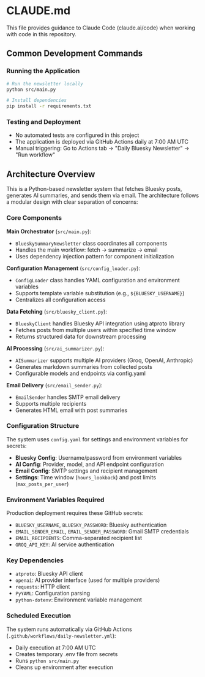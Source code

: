 # CLAUDE.md

This file provides guidance to Claude Code (claude.ai/code) when working with code in this repository.

## Common Development Commands

### Running the Application
```bash
# Run the newsletter locally
python src/main.py

# Install dependencies
pip install -r requirements.txt
```

### Testing and Deployment
- No automated tests are configured in this project
- The application is deployed via GitHub Actions daily at 7:00 AM UTC
- Manual triggering: Go to Actions tab → "Daily Bluesky Newsletter" → "Run workflow"

## Architecture Overview

This is a Python-based newsletter system that fetches Bluesky posts, generates AI summaries, and sends them via email. The architecture follows a modular design with clear separation of concerns:

### Core Components

**Main Orchestrator** (`src/main.py`):
- `BlueskySummaryNewsletter` class coordinates all components
- Handles the main workflow: fetch → summarize → email
- Uses dependency injection pattern for component initialization

**Configuration Management** (`src/config_loader.py`):
- `ConfigLoader` class handles YAML configuration and environment variables
- Supports template variable substitution (e.g., `${BLUESKY_USERNAME}`)
- Centralizes all configuration access

**Data Fetching** (`src/bluesky_client.py`):
- `BlueskyClient` handles Bluesky API integration using atproto library
- Fetches posts from multiple users within specified time window
- Returns structured data for downstream processing

**AI Processing** (`src/ai_summarizer.py`):
- `AISummarizer` supports multiple AI providers (Groq, OpenAI, Anthropic)
- Generates markdown summaries from collected posts
- Configurable models and endpoints via config.yaml

**Email Delivery** (`src/email_sender.py`):
- `EmailSender` handles SMTP email delivery
- Supports multiple recipients
- Generates HTML email with post summaries

### Configuration Structure

The system uses `config.yaml` for settings and environment variables for secrets:

- **Bluesky Config**: Username/password from environment variables
- **AI Config**: Provider, model, and API endpoint configuration
- **Email Config**: SMTP settings and recipient management
- **Settings**: Time window (`hours_lookback`) and post limits (`max_posts_per_user`)

### Environment Variables Required

Production deployment requires these GitHub secrets:
- `BLUESKY_USERNAME`, `BLUESKY_PASSWORD`: Bluesky authentication
- `EMAIL_SENDER_EMAIL`, `EMAIL_SENDER_PASSWORD`: Gmail SMTP credentials
- `EMAIL_RECIPIENTS`: Comma-separated recipient list
- `GROQ_API_KEY`: AI service authentication

### Key Dependencies

- `atproto`: Bluesky API client
- `openai`: AI provider interface (used for multiple providers)
- `requests`: HTTP client
- `PyYAML`: Configuration parsing
- `python-dotenv`: Environment variable management

### Scheduled Execution

The system runs automatically via GitHub Actions (`.github/workflows/daily-newsletter.yml`):
- Daily execution at 7:00 AM UTC
- Creates temporary .env file from secrets
- Runs `python src/main.py`
- Cleans up environment after execution